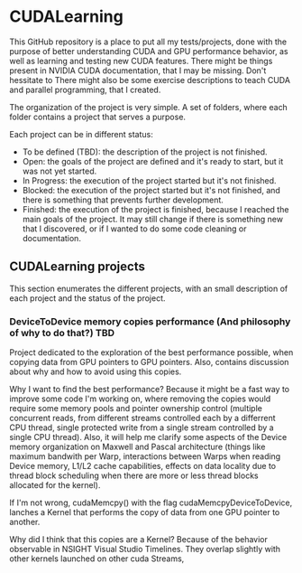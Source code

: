 # CUDALearning
This GitHub repository is a place to put all my tests/projects, done with the purpose of better understanding CUDA and GPU performance behavior, as well as learning and testing new CUDA features. There might be things present in NVIDIA CUDA documentation, that I may be missing. Don't hessitate to  There might also be some exercise descriptions to teach CUDA and parallel programming, that I created.

The organization of the project is very simple. A set of folders, where each folder contains a project that serves a purpose.

Each project can be in different status:
- To be defined (TBD): the description of the project is not finished.
- Open: the goals of the project are defined and it's ready to start, but it was not yet started.
- In Progress: the execution of the project started but it's not finished.
- Blocked: the execution of the project started but it's not finished, and there is something that prevents further development.
- Finished: the execution of the project is finished, because I reached the main goals of the project. It may still change if there is something new that I discovered, or if I wanted to do some code cleaning or documentation.

## CUDALearning projects
This section enumerates the different projects, with an small description of each project and the status of the project.

### DeviceToDevice memory copies performance (And philosophy of why to do that?) TBD
Project dedicated to the exploration of the best performance possible, when copying data from GPU pointers to GPU pointers. Also, contains discussion about why and how to avoid using this copies. 

Why I want to find the best performance? Because it might be a fast way to improve some code I'm working on, where removing the copies would require some memory pools and pointer ownership control (multiple concurrent reads, from different streams controlled each by a differrent CPU thread, single protected write from a single stream controlled by a single CPU thread). Also, it will help me clarify some aspects of the Device memory organization on Maxwell and Pascal architecture (things like maximum bandwith per Warp, interactions between Warps when reading Device memory, L1/L2 cache capabilities, effects on data locality due to thread block scheduling when there are more or less thread blocks allocated for the kernel).

If I'm not wrong, cudaMemcpy() with the flag cudaMemcpyDeviceToDevice, lanches a Kernel that performs the copy of data from one GPU pointer to another.

Why did I think that this copies are a Kernel? Because of the behavior observable in NSIGHT Visual Studio Timelines. They overlap slightly with other kernels launched on other cuda Streams,
